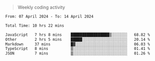 > Weekly coding activity
<!--START_SECTION:waka-->

```txt
From: 07 April 2024 - To: 14 April 2024

Total Time: 10 hrs 22 mins

JavaScript   7 hrs 8 mins    █████████████████▒░░░░░░░   68.82 %
Other        2 hrs 5 mins    █████░░░░░░░░░░░░░░░░░░░░   20.14 %
Markdown     37 mins         █▓░░░░░░░░░░░░░░░░░░░░░░░   06.03 %
TypeScript   8 mins          ▒░░░░░░░░░░░░░░░░░░░░░░░░   01.41 %
JSON         7 mins          ▒░░░░░░░░░░░░░░░░░░░░░░░░   01.26 %
```

<!--END_SECTION:waka-->
